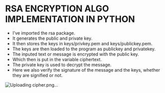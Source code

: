 # RSA ENCRYPTION ALGO IMPLEMENTATION IN PYTHON

- I've imported the rsa package.
- It generates the public and private key. 
- It then stores the keys in keys/privkey.pem and keys/publickey.pem.
- The keys are then loaded to the program as publickey and privatekey. 
- The inputed text or message is encrypted with the public key.
- Which then is put in the variable ciphertext. 
- The private key is used to decrypt the message. 
- Here we also verify the signature of the message and the keys, whether they are signified or not.

![Uploading cipher.png…]()
